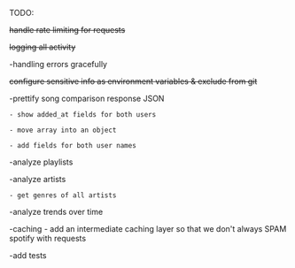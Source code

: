 TODO:

~~handle rate limiting for requests~~

~~logging all activity~~

-handling errors gracefully

~~configure sensitive info as environment variables & exclude from git~~

-prettify song comparison response JSON

	- show added_at fields for both users

	- move array into an object

	- add fields for both user names

-analyze playlists

-analyze artists

	- get genres of all artists

-analyze trends over time

-caching - add an intermediate caching layer so that we don't always SPAM spotify with requests

-add tests
